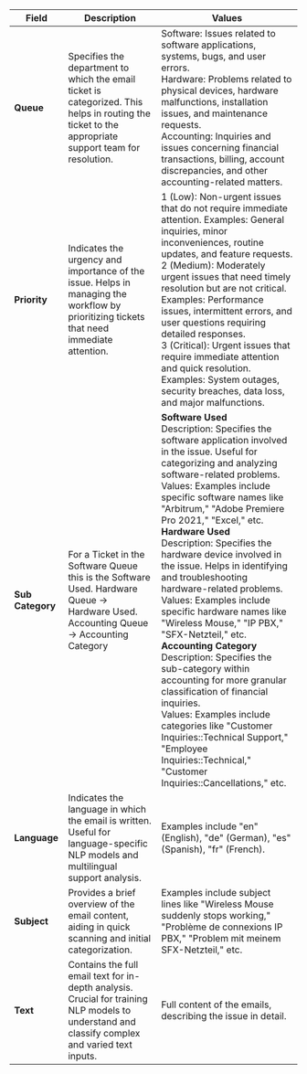 | Field             | Description                                                                                          | Values                                                                                                                                             |
|-------------------|------------------------------------------------------------------------------------------------------|----------------------------------------------------------------------------------------------------------------------------------------------------|
| **Queue**         | Specifies the department to which the email ticket is categorized. This helps in routing the ticket to the appropriate support team for resolution. | Software: Issues related to software applications, systems, bugs, and user errors.<br>Hardware: Problems related to physical devices, hardware malfunctions, installation issues, and maintenance requests.<br>Accounting: Inquiries and issues concerning financial transactions, billing, account discrepancies, and other accounting-related matters. |
| **Priority**      | Indicates the urgency and importance of the issue. Helps in managing the workflow by prioritizing tickets that need immediate attention. | 1 (Low): Non-urgent issues that do not require immediate attention. Examples: General inquiries, minor inconveniences, routine updates, and feature requests.<br>2 (Medium): Moderately urgent issues that need timely resolution but are not critical. Examples: Performance issues, intermittent errors, and user questions requiring detailed responses.<br>3 (Critical): Urgent issues that require immediate attention and quick resolution. Examples: System outages, security breaches, data loss, and major malfunctions. |
| **Sub Category**  | For a Ticket in the Software Queue this is the Software Used. Hardware Queue -> Hardware Used. Accounting Queue -> Accounting Category | **Software Used**<br>Description: Specifies the software application involved in the issue. Useful for categorizing and analyzing software-related problems.<br>Values: Examples include specific software names like "Arbitrum," "Adobe Premiere Pro 2021," "Excel," etc.<br>**Hardware Used**<br>Description: Specifies the hardware device involved in the issue. Helps in identifying and troubleshooting hardware-related problems.<br>Values: Examples include specific hardware names like "Wireless Mouse," "IP PBX," "SFX-Netzteil," etc.<br>**Accounting Category**<br>Description: Specifies the sub-category within accounting for more granular classification of financial inquiries.<br>Values: Examples include categories like "Customer Inquiries::Technical Support," "Employee Inquiries::Technical," "Customer Inquiries::Cancellations," etc. |
| **Language**      | Indicates the language in which the email is written. Useful for language-specific NLP models and multilingual support analysis. | Examples include "en" (English), "de" (German), "es" (Spanish), "fr" (French).                                                                      |
| **Subject**       | Provides a brief overview of the email content, aiding in quick scanning and initial categorization. | Examples include subject lines like "Wireless Mouse suddenly stops working," "Problème de connexions IP PBX," "Problem mit meinem SFX-Netzteil," etc. |
| **Text**          | Contains the full email text for in-depth analysis. Crucial for training NLP models to understand and classify complex and varied text inputs. | Full content of the emails, describing the issue in detail.                                                                                         |
